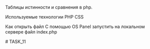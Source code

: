 Таблицы истинности и сравнения в php.

Используемые технологии
PHP
CSS

Как открыть файл
С помощью OS Panel запустить на локальном сервере файл index.php

#   T A S K _ 1 1  
 